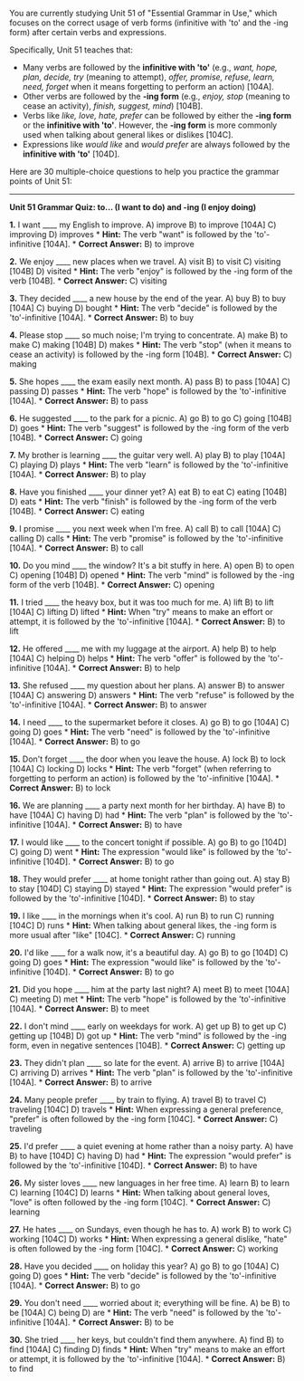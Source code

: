 You are currently studying Unit 51 of "Essential Grammar in Use," which focuses on the correct usage of verb forms (infinitive with 'to' and the -ing form) after certain verbs and expressions.

Specifically, Unit 51 teaches that:
*   Many verbs are followed by the **infinitive with 'to'** (e.g., *want, hope, plan, decide, try* (meaning to attempt), *offer, promise, refuse, learn, need, forget* when it means forgetting to perform an action) [104A].
*   Other verbs are followed by the **-ing form** (e.g., *enjoy, stop* (meaning to cease an activity), *finish, suggest, mind*) [104B].
*   Verbs like *like, love, hate, prefer* can be followed by either the **-ing form** or the **infinitive with 'to'**. However, the **-ing form** is more commonly used when talking about general likes or dislikes [104C].
*   Expressions like *would like* and *would prefer* are always followed by the **infinitive with 'to'** [104D].

Here are 30 multiple-choice questions to help you practice the grammar points of Unit 51:

---

**Unit 51 Grammar Quiz: to... (I want to do) and -ing (I enjoy doing)**

**1.** I want ____ my English to improve.
    A) improve
    B) to improve [104A]
    C) improving
    D) improves
    *   **Hint:** The verb "want" is followed by the 'to'-infinitive [104A].
    *   **Correct Answer:** B) to improve

**2.** We enjoy ____ new places when we travel.
    A) visit
    B) to visit
    C) visiting [104B]
    D) visited
    *   **Hint:** The verb "enjoy" is followed by the -ing form of the verb [104B].
    *   **Correct Answer:** C) visiting

**3.** They decided ____ a new house by the end of the year.
    A) buy
    B) to buy [104A]
    C) buying
    D) bought
    *   **Hint:** The verb "decide" is followed by the 'to'-infinitive [104A].
    *   **Correct Answer:** B) to buy

**4.** Please stop ____ so much noise; I'm trying to concentrate.
    A) make
    B) to make
    C) making [104B]
    D) makes
    *   **Hint:** The verb "stop" (when it means to cease an activity) is followed by the -ing form [104B].
    *   **Correct Answer:** C) making

**5.** She hopes ____ the exam easily next month.
    A) pass
    B) to pass [104A]
    C) passing
    D) passes
    *   **Hint:** The verb "hope" is followed by the 'to'-infinitive [104A].
    *   **Correct Answer:** B) to pass

**6.** He suggested ____ to the park for a picnic.
    A) go
    B) to go
    C) going [104B]
    D) goes
    *   **Hint:** The verb "suggest" is followed by the -ing form of the verb [104B].
    *   **Correct Answer:** C) going

**7.** My brother is learning ____ the guitar very well.
    A) play
    B) to play [104A]
    C) playing
    D) plays
    *   **Hint:** The verb "learn" is followed by the 'to'-infinitive [104A].
    *   **Correct Answer:** B) to play

**8.** Have you finished ____ your dinner yet?
    A) eat
    B) to eat
    C) eating [104B]
    D) eats
    *   **Hint:** The verb "finish" is followed by the -ing form of the verb [104B].
    *   **Correct Answer:** C) eating

**9.** I promise ____ you next week when I'm free.
    A) call
    B) to call [104A]
    C) calling
    D) calls
    *   **Hint:** The verb "promise" is followed by the 'to'-infinitive [104A].
    *   **Correct Answer:** B) to call

**10.** Do you mind ____ the window? It's a bit stuffy in here.
    A) open
    B) to open
    C) opening [104B]
    D) opened
    *   **Hint:** The verb "mind" is followed by the -ing form of the verb [104B].
    *   **Correct Answer:** C) opening

**11.** I tried ____ the heavy box, but it was too much for me.
    A) lift
    B) to lift [104A]
    C) lifting
    D) lifted
    *   **Hint:** When "try" means to make an effort or attempt, it is followed by the 'to'-infinitive [104A].
    *   **Correct Answer:** B) to lift

**12.** He offered ____ me with my luggage at the airport.
    A) help
    B) to help [104A]
    C) helping
    D) helps
    *   **Hint:** The verb "offer" is followed by the 'to'-infinitive [104A].
    *   **Correct Answer:** B) to help

**13.** She refused ____ my question about her plans.
    A) answer
    B) to answer [104A]
    C) answering
    D) answers
    *   **Hint:** The verb "refuse" is followed by the 'to'-infinitive [104A].
    *   **Correct Answer:** B) to answer

**14.** I need ____ to the supermarket before it closes.
    A) go
    B) to go [104A]
    C) going
    D) goes
    *   **Hint:** The verb "need" is followed by the 'to'-infinitive [104A].
    *   **Correct Answer:** B) to go

**15.** Don't forget ____ the door when you leave the house.
    A) lock
    B) to lock [104A]
    C) locking
    D) locks
    *   **Hint:** The verb "forget" (when referring to forgetting to perform an action) is followed by the 'to'-infinitive [104A].
    *   **Correct Answer:** B) to lock

**16.** We are planning ____ a party next month for her birthday.
    A) have
    B) to have [104A]
    C) having
    D) had
    *   **Hint:** The verb "plan" is followed by the 'to'-infinitive [104A].
    *   **Correct Answer:** B) to have

**17.** I would like ____ to the concert tonight if possible.
    A) go
    B) to go [104D]
    C) going
    D) went
    *   **Hint:** The expression "would like" is followed by the 'to'-infinitive [104D].
    *   **Correct Answer:** B) to go

**18.** They would prefer ____ at home tonight rather than going out.
    A) stay
    B) to stay [104D]
    C) staying
    D) stayed
    *   **Hint:** The expression "would prefer" is followed by the 'to'-infinitive [104D].
    *   **Correct Answer:** B) to stay

**19.** I like ____ in the mornings when it's cool.
    A) run
    B) to run
    C) running [104C]
    D) runs
    *   **Hint:** When talking about general likes, the -ing form is more usual after "like" [104C].
    *   **Correct Answer:** C) running

**20.** I'd like ____ for a walk now, it's a beautiful day.
    A) go
    B) to go [104D]
    C) going
    D) goes
    *   **Hint:** The expression "would like" is followed by the 'to'-infinitive [104D].
    *   **Correct Answer:** B) to go

**21.** Did you hope ____ him at the party last night?
    A) meet
    B) to meet [104A]
    C) meeting
    D) met
    *   **Hint:** The verb "hope" is followed by the 'to'-infinitive [104A].
    *   **Correct Answer:** B) to meet

**22.** I don't mind ____ early on weekdays for work.
    A) get up
    B) to get up
    C) getting up [104B]
    D) got up
    *   **Hint:** The verb "mind" is followed by the -ing form, even in negative sentences [104B].
    *   **Correct Answer:** C) getting up

**23.** They didn't plan ____ so late for the event.
    A) arrive
    B) to arrive [104A]
    C) arriving
    D) arrives
    *   **Hint:** The verb "plan" is followed by the 'to'-infinitive [104A].
    *   **Correct Answer:** B) to arrive

**24.** Many people prefer ____ by train to flying.
    A) travel
    B) to travel
    C) traveling [104C]
    D) travels
    *   **Hint:** When expressing a general preference, "prefer" is often followed by the -ing form [104C].
    *   **Correct Answer:** C) traveling

**25.** I'd prefer ____ a quiet evening at home rather than a noisy party.
    A) have
    B) to have [104D]
    C) having
    D) had
    *   **Hint:** The expression "would prefer" is followed by the 'to'-infinitive [104D].
    *   **Correct Answer:** B) to have

**26.** My sister loves ____ new languages in her free time.
    A) learn
    B) to learn
    C) learning [104C]
    D) learns
    *   **Hint:** When talking about general loves, "love" is often followed by the -ing form [104C].
    *   **Correct Answer:** C) learning

**27.** He hates ____ on Sundays, even though he has to.
    A) work
    B) to work
    C) working [104C]
    D) works
    *   **Hint:** When expressing a general dislike, "hate" is often followed by the -ing form [104C].
    *   **Correct Answer:** C) working

**28.** Have you decided ____ on holiday this year?
    A) go
    B) to go [104A]
    C) going
    D) goes
    *   **Hint:** The verb "decide" is followed by the 'to'-infinitive [104A].
    *   **Correct Answer:** B) to go

**29.** You don't need ____ worried about it; everything will be fine.
    A) be
    B) to be [104A]
    C) being
    D) are
    *   **Hint:** The verb "need" is followed by the 'to'-infinitive [104A].
    *   **Correct Answer:** B) to be

**30.** She tried ____ her keys, but couldn't find them anywhere.
    A) find
    B) to find [104A]
    C) finding
    D) finds
    *   **Hint:** When "try" means to make an effort or attempt, it is followed by the 'to'-infinitive [104A].
    *   **Correct Answer:** B) to find